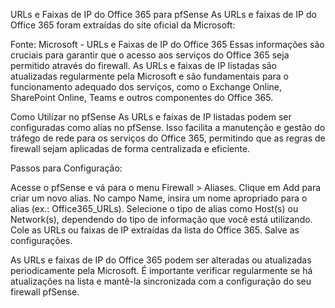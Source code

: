 URLs e Faixas de IP do Office 365 para pfSense
As URLs e faixas de IP do Office 365 foram extraídas do site oficial da Microsoft:

Fonte: Microsoft - URLs e Faixas de IP do Office 365
Essas informações são cruciais para garantir que o acesso aos serviços do Office 365 seja permitido através do firewall. As URLs e faixas de IP listadas são atualizadas regularmente pela Microsoft e são fundamentais para o funcionamento adequado dos serviços, como o Exchange Online, SharePoint Online, Teams e outros componentes do Office 365.

Como Utilizar no pfSense
As URLs e faixas de IP listadas podem ser configuradas como alias no pfSense. Isso facilita a manutenção e gestão do tráfego de rede para os serviços do Office 365, permitindo que as regras de firewall sejam aplicadas de forma centralizada e eficiente.

Passos para Configuração:

Acesse o pfSense e vá para o menu Firewall > Aliases.
Clique em Add para criar um novo alias.
No campo Name, insira um nome apropriado para o alias (ex.: Office365_URLs).
Selecione o tipo de alias como Host(s) ou Network(s), dependendo do tipo de informação que você está utilizando.
Cole as URLs ou faixas de IP extraídas da lista do Office 365.
Salve as configurações.


As URLs e faixas de IP do Office 365 podem ser alteradas ou atualizadas periodicamente pela Microsoft. É importante verificar regularmente se há atualizações na lista e mantê-la sincronizada com a configuração do seu firewall pfSense.
